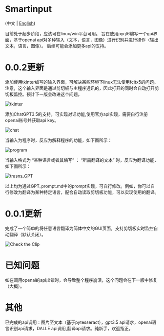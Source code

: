 # Smartinput
(中文 | [English](README_en.md))

目前处于起步阶段，应该可在linux/win平台可用。
旨在使用pyqt6编写一个gui界面，基于openai api对多种输入（文本，语言，图像）进行识别并进行操作（输出文本，语言，图像）。
后续可能会添加更多api的支持。

# 0.0.2更新
添加使用tkinter编写的输入界面，可解决某些环境下linux无法使用fcitx5的问题。注意，这个输入界面是通过剪切板与主程序通讯的，因此打开的同时会自动打开剪切板监控。预计下一版会改进这个问题。

![tkinter]()

添加ChatGPT3.5的支持，可实现对话功能,使用官方api实现，需要自行注册openai账号并获取api key。

![chat]()

当输入为程序时，反应为解释程序的功能，如下图所示：

![program]()

当输入格式为 “某种语言或者其缩写” ： “所需翻译的文本” 时，反应为翻译功能，如下图所示：

![trasns_GPT]()

以上均为通过GPT_prompt.md中的prompt实现，可自行修改。例如，你可以自行修改为翻译为某种特定语言，配合自动读取剪切板功能，可以实现使用的翻译。
# 0.0.1更新 
完成了一个简单的将任意语言翻译为简体中文的GUI页面，支持剪切板实时监控自动翻译（默认关闭）。

![Check the Clip](https://github.com/Menghuan1918/Smartinput/blob/main/pictures/clip_show.gif?raw=true)

# 已知问题

如在调用openai的api出错时，会导致整个程序崩溃，这个问题会在下一版中修复（大概）。

# 其他 
已完成的api调用：图片至文本（基于pytesseract），gpt3.5 api请求，openai语言识别api请求，DALLE api调用,翻译api请求。纯新手，欢迎指正。